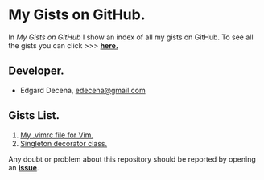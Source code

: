 # My Gists on GitHub.

In *My Gists on GitHub* I show an index of all my gists on GitHub. To see all the gists you can click >>> [**here.**](https://gist.github.com/ejdecena)

## Developer.

* Edgard Decena, edecena@gmail.com

## Gists List.

1. [My .vimrc file for Vim.](https://gist.github.com/ejdecena/9fe76c4e05a1f5c3aef7cb303068b94f)
1. [Singleton decorator class.](https://gist.github.com/ejdecena/c06720e8a617447de4ad3b2b4d2c5fec)

Any doubt or problem about this repository should be reported by opening an [**issue**](https://github.com/ejdecena/My-Gists-on-GitHub/issues).